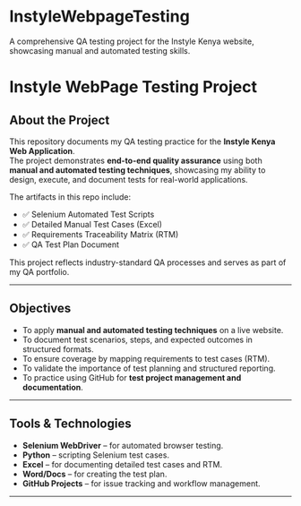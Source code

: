 # InstyleWebpageTesting
A comprehensive QA testing project for the Instyle Kenya website, showcasing manual and automated testing skills.

# Instyle WebPage Testing Project

## About the Project
This repository documents my QA testing practice for the **Instyle Kenya Web Application**.  
The project demonstrates **end-to-end quality assurance** using both **manual and automated testing techniques**, showcasing my ability to design, execute, and document tests for real-world applications.

The artifacts in this repo include:
- ✅ Selenium Automated Test Scripts  
- ✅ Detailed Manual Test Cases (Excel)  
- ✅ Requirements Traceability Matrix (RTM)  
- ✅ QA Test Plan Document  

This project reflects industry-standard QA processes and serves as part of my QA portfolio.

---

##  Objectives
- To apply **manual and automated testing techniques** on a live website.
- To document test scenarios, steps, and expected outcomes in structured formats.
- To ensure coverage by mapping requirements to test cases (RTM).
- To validate the importance of test planning and structured reporting.
- To practice using GitHub for **test project management and documentation**.

---

##  Tools & Technologies
- **Selenium WebDriver** – for automated browser testing.  
- **Python** – scripting Selenium test cases.  
- **Excel** – for documenting detailed test cases and RTM.  
- **Word/Docs** – for creating the test plan.  
- **GitHub Projects** – for issue tracking and workflow management.  

---

